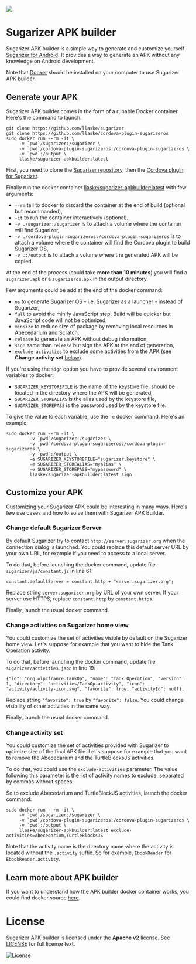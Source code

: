 ![](images/sugarizer-apk-builder.png)

# Sugarizer APK builder


Sugarizer APK builder is a simple way to generate and customize yourself [Sugarizer for Android](https://play.google.com/store/apps/details?id=org.olpc_france.sugarizer). It provides a way to generate an APK without any knowledge on Android development.

Note that [Docker](https://www.docker.com) should be installed on your computer to use Sugarizer APK builder.

## Generate your APK
Sugarizer APK builder comes in the form of a runable Docker container.
Here's the command to launch:

	git clone https://github.com/llaske/sugarizer
	git clone https://github.com/llaske/cordova-plugin-sugarizeros
	sudo docker run --rm -it \
		 -v `pwd`/sugarizer:/sugarizer \
		 -v `pwd`/cordova-plugin-sugarizeros:/cordova-plugin-sugarizeros \
		 -v `pwd`:/output \
		 llaske/sugarizer-apkbuilder:latest

First, you need to clone the [Sugarizer repository](https://github.com/llaske/sugarizer), then the [Cordova plugin for Sugarizer](https://github.com/llaske/cordova-plugin-sugarizeros).

Finally run the docker container [llaske/sugarizer-apkbuilder:latest](https://cloud.docker.com/u/llaske/repository/docker/llaske/sugarizer-apkbuilder) with few arguments:

* `--rm` tell to docker to discard the container at the end of build (optional but recommanded),
* `-it` to run the container interactively (optional),
* `-v ./sugarizer:/sugarizer` is to attach a volume where the container will find Sugarizer,
* `-v ./cordova-plugin-sugarizeros:/cordova-plugin-sugarizeros` is to attach a volume where the container will find the Cordova plugin to build Sugarizer OS,
* `-v .:/output` is to attach a volume where the generated APK will be copied.

At the end of the process (could take **more than 10 minutes**) you will find a `sugarizer.apk` or a `sugarizeros.apk` in the output directory.

Few arguments could be add at the end of the docker command:

* `os` to generate Sugarizer OS - i.e. Sugarizer as a launcher - instead of Sugarizer,
* `full` to avoid the minify JavaScript step. Build will be quicker but JavaScript code will not be optimized,
* `minsize` to reduce size of package by removing local resources in Abecedarium and Scratch,
* `release` to generate an APK without debug information,
* `sign` same than `release` but sign the APK at the end of generation,
* `exclude-activities` to exclude some activities from the APK (see **Change activity set** [below](#change-activity-set)).

If you're using the `sign` option you have to provide several environment variables to docker:

* `SUGARIZER_KEYSTOREFILE` is the name of the keystore file, should be located in the directory where the APK will be generated,
* `SUGARIZER_STOREALIAS` is the alias used by the keystore file,
* `SUGARIZER_STOREPASS` is the password used by the keystore file.

To give the value to each variable, use the `-e` docker command. Here's an example:

    sudo docker run --rm -it \
             -v `pwd`/sugarizer:/sugarizer \
             -v `pwd`/cordova-plugin-sugarizeros:/cordova-plugin-sugarizeros \
             -v `pwd`:/output \
             -e SUGARIZER_KEYSTOREFILE="sugarizer.keystore" \
             -e SUGARIZER_STOREALIAS="myalias" \
             -e SUGARIZER_STOREPASS="mypassword" \
             llaske/sugarizer-apkbuilder:latest sign


## Customize your APK

Customizing your Sugarizer APK could be interesting in many ways. Here's few use cases and how to solve them with Sugarizer APK Builder.

### Change default Sugarizer Server
By default Sugarizer try to contact `http://server.sugarizer.org` when the connection dialog is launched. You could replace this default server URL by your own URL, for example if you need to access to a local server.

To do that, before launching the docker command, update file `sugarizer/js/constant.js` in line 61:

	constant.defaultServer = constant.http + "server.sugarizer.org";

Replace string `server.sugarizer.org` by URL of your own server. If your server use HTTPS, replace `constant.http` by `constant.https`.

Finally, launch the usual docker command.

### Change activities on Sugarizer home view
You could customize the set of activities visible by default on the Sugarizer home view. Let's suppose for example that you want to hide the Tank Operation activity.

To do that, before launching the docker command, update file `sugarizer/activities.json` in line 19:

	{"id": "org.olpcfrance.TankOp", "name": "Tank Operation", "version": 1, "directory": "activities/TankOp.activity", "icon": "activity/activity-icon.svg", "favorite": true, "activityId": null},

Replace string `"favorite": true` by `"favorite": false`. You could change visibility of other activities in the same way.

Finally, launch the usual docker command.

### Change activity set
You could customize the set of activities provided with Sugarizer to optimize size of the final APK file. Let's suppose for example that you want to remove the Abecedarium and the TurtleBlocksJS activities.

To do that, you could use the `exclude-activities` parameter. The value following this parameter is the list of activity names to exclude, separated by commas without spaces.

So to exclude Abecedarium and TurtleBlockJS activities, launch the docker command:

	sudo docker run --rm -it \
		 -v `pwd`/sugarizer:/sugarizer \
		 -v `pwd`/cordova-plugin-sugarizeros:/cordova-plugin-sugarizeros \
		 -v `pwd`:/output \
		 llaske/sugarizer-apkbuilder:latest exclude-activities=Abecedarium,TurtleBlocksJS

Note that the activity name is the directory name where the activity is located without the `.activity` suffix. So for example, `EbookReader` for `EbookReader.activity`.


## Learn more about APK builder
If you want to understand how the APK builder docker container works, you could find docker source [here](src).


# License

Sugarizer APK builder is licensed under the **Apache v2** license. See [LICENSE](LICENSE) for full license text.

[![License](https://img.shields.io/badge/License-Apache%202.0-blue.svg)](https://opensource.org/licenses/Apache-2.0)
